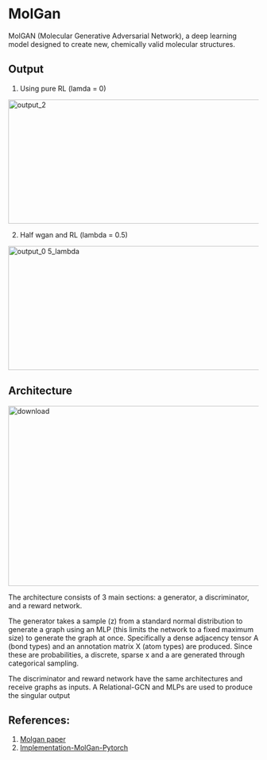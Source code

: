 # MolGan
MolGAN (Molecular Generative Adversarial Network), a deep learning model designed to create new, chemically valid molecular structures.

## Output 
1) Using pure RL (lamda = 0)

<img width="1250" height="250" alt="output_2" src="https://github.com/user-attachments/assets/082af58b-2d99-4f9b-83c7-0cf8ec52f89b" />

2) Half wgan and RL (lambda = 0.5)
<img width="1250" height="250" alt="output_0 5_lambda" src="https://github.com/user-attachments/assets/af1bbee3-7c51-4d6b-9e5f-7901f68118a5" />

## Architecture

<img width="1140" height="363" alt="download" src="https://github.com/user-attachments/assets/95fedfec-9ee7-44ac-90be-cd5b965ddb1a" />

The architecture consists of 3 main sections: a generator, a discriminator, and a reward network.

The generator takes a sample (z) from a standard normal distribution to generate a graph using an MLP (this limits the network to a fixed maximum size) to generate the graph at once. Specifically a dense adjacency tensor A (bond types) and an annotation matrix X (atom types) are produced. Since these are probabilities, a discrete, sparse x and a are generated through categorical sampling.

The discriminator and reward network have the same architectures and receive graphs as inputs. A Relational-GCN and MLPs are used to produce the singular output


## References:
1) [Molgan paper](https://arxiv.org/pdf/1805.11973)
2) [Implementation-MolGan-Pytorch](https://github.com/kfzyqin/Implementation-MolGAN-PyTorch)

